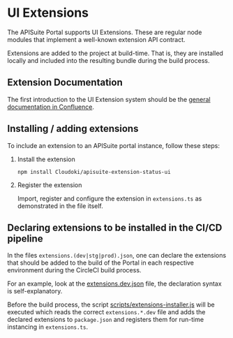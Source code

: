 # UI Extensions

The APISuite Portal supports UI Extensions. These are regular node modules that implement a well-known extension API contract.

Extensions are added to the project at build-time. That is, they are installed locally and included into the resulting bundle during the build process.

## Extension Documentation

The first introduction to the UI Extension system should be the [general documentation in Confluence](https://cloudoki.atlassian.net/wiki/spaces/AS/pages/275054593/UI+Extensions).

## Installing / adding extensions

To include an extension to an APISuite portal instance, follow these steps:

1. Install the extension

       npm install Cloudoki/apisuite-extension-status-ui

1. Register the extension

    Import, register and configure the extension in `extensions.ts` as demonstrated in the file itself.

## Declaring extensions to be installed in the CI/CD pipeline

In the files `extensions.(dev|stg|prod).json`, one can declare the extensions that should be added to the build of the Portal in each respective environment during the CircleCI build process.

For an example, look at the [extensions.dev.json](extensions.dev.json) file, the declaration syntax is self-explanatory.

Before the build process, the script [scripts/extensions-installer.js](scripts/extensions-installer.js) will be executed which reads the correct `extensions.*.dev` file and adds the declared extensions to `package.json` and registers them for run-time instancing in `extensions.ts`. 

